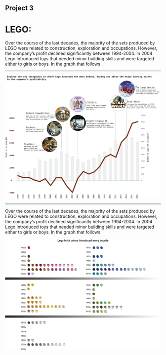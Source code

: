 ## Project 3

# LEGO: 

Over the course of the last decades, the majority of the sets produced by LEGO were related to construction, exploration and occupations. However, the company’s profit declined significantly between 1994-2004. In 2004 Lego introduced toys that needed minor building skills and were targeted either to girls or boys. In the graph that follows  








---


![](print_business2.png)

---







Over the course of the last decades, the majority of the sets produced by LEGO were related to construction, exploration and occupations. However, the company’s profit declined significantly between 1994-2004. In 2004 Lego introduced toys that needed minor building skills and were targeted either to girls or boys. In the graph that follows  




![](colors.png)

